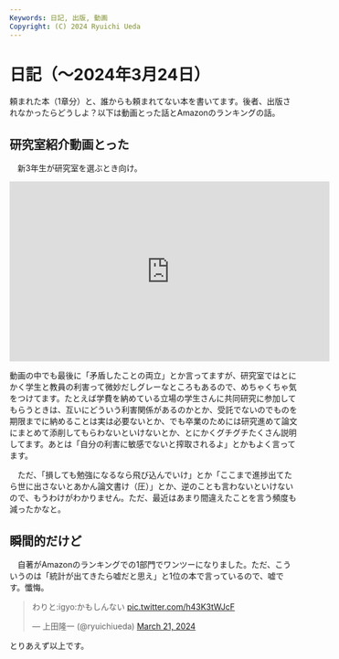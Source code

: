 ```yaml
---
Keywords: 日記, 出版, 動画
Copyright: (C) 2024 Ryuichi Ueda
---
```


# 日記（〜2024年3月24日）

頼まれた本（1章分）と、誰からも頼まれてない本を書いてます。後者、出版されなかったらどうしよ？以下は動画とった話とAmazonのランキングの話。

## 研究室紹介動画とった

　新3年生が研究室を選ぶとき向け。

<iframe width="560" height="315" src="https://www.youtube.com/embed/qWLOf-6CyPM?si=IPCrTrsL9Y3GEotN" title="YouTube video player" frameborder="0" allow="accelerometer; autoplay; clipboard-write; encrypted-media; gyroscope; picture-in-picture; web-share" referrerpolicy="strict-origin-when-cross-origin" allowfullscreen></iframe>

動画の中でも最後に「矛盾したことの両立」とか言ってますが、研究室ではとにかく学生と教員の利害って微妙だしグレーなところもあるので、めちゃくちゃ気をつけてます。たとえば学費を納めている立場の学生さんに共同研究に参加してもらうときは、互いにどういう利害関係があるのかとか、受託でないのでものを期限までに納めることは実は必要ないとか、でも卒業のためには研究進めて論文にまとめて添削してもらわないといけないとか、とにかくグチグチたくさん説明してます。あとは「自分の利害に敏感でないと搾取されるよ」とかもよく言ってます。

　ただ、「損しても勉強になるなら飛び込んでいけ」とか「ここまで進捗出てたら世に出さないとあかん論文書け（圧）」とか、逆のことも言わないといけないので、もうわけがわかりません。ただ、最近はあまり間違えたことを言う頻度も減ったかなと。

## 瞬間的だけど

　自著がAmazonのランキングでの1部門でワンツーになりました。ただ、こういうのは「統計が出てきたら嘘だと思え」と1位の本で言っているので、嘘です。懺悔。

<blockquote class="twitter-tweet"><p lang="ja" dir="ltr">わりと:igyo:かもしんない <a href="https://t.co/h43K3tWJcF">pic.twitter.com/h43K3tWJcF</a></p>&mdash; 上田隆一 (@ryuichiueda) <a href="https://twitter.com/ryuichiueda/status/1770811098565845253?ref_src=twsrc%5Etfw">March 21, 2024</a></blockquote> <script async src="https://platform.twitter.com/widgets.js" charset="utf-8"></script>


とりあえず以上です。
